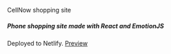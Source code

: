 CellNow shopping site

##### Phone shopping site made with React and EmotionJS



Deployed to Netlify. [Preview](https://eloquent-newton-dcbb1a.netlify.app/)
